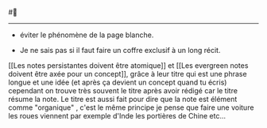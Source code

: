 #🌱 
___
- éviter le phénomène de la page blanche. 

- Je ne sais pas si il faut faire un coffre exclusif à un long récit.

[[Les notes persistantes doivent être atomique]] et [[Les evergreen notes doivent être axée pour un concept]], grâce à leur titre qui est une phrase longue et une idée (et après ça devient un concept quand tu écris) cependant on trouve très souvent le titre après avoir rédigé car le titre résume la note. Le titre est aussi fait pour dire que la note est élément comme "organique" , c'est le même principe je pense que faire une voiture les roues viennent par exemple d'Inde les portières de Chine etc...